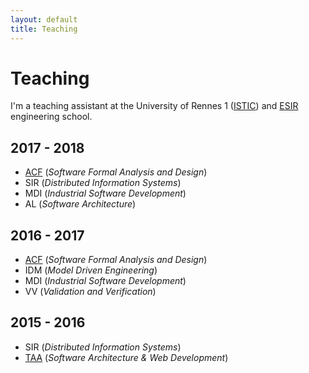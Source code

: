 ```yaml
---
layout: default
title: Teaching
---
```



# Teaching

I'm a teaching assistant at the University of Rennes 1 ([ISTIC](https://istic.univ-rennes1.fr/)) and [ESIR](https://esir.univ-rennes1.fr/) engineering school.

## 2017 - 2018

 - [ACF](http://people.irisa.fr/Thomas.Genet/ACF/) (*Software Formal Analysis and Design*)
 - SIR (*Distributed Information Systems*)
 - MDI (*Industrial Software Development*)
 - AL (*Software Architecture*)

## 2016 - 2017

- [ACF](http://people.irisa.fr/Thomas.Genet/ACF/) (*Software Formal Analysis and Design*)
- IDM (*Model Driven Engineering*)
- MDI (*Industrial Software Development*)
- VV (*Validation and Verification*)

## 2015 - 2016

 - SIR (*Distributed Information Systems*)
 - [TAA](https://formations.univ-rennes1.fr/formation/ue-taa?studentstatus=112) (*Software Architecture \& Web Development*)

